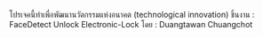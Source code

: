 โปรเจคนี้ทำเพื่อพัฒนานวัตกรรมแห่งอนาคต (technological innovation)
ชิ้นงาน : FaceDetect Unlock Electronic-Lock
โดย : Duangtawan Chuangchot
